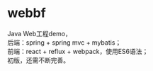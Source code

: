 # webbf</br>
Java Web工程demo，</br>
后端：spring + spring mvc + mybatis；</br>
前端：react + reflux + webpack，使用ES6语法；</br>
初版，还需不断完善。</br>

